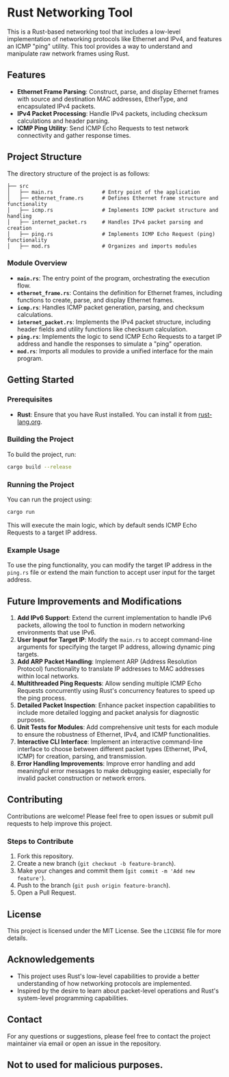 # Rust Networking Tool

This is a Rust-based networking tool that includes a low-level implementation of networking protocols like Ethernet and IPv4, and features an ICMP "ping" utility. This tool provides a way to understand and manipulate raw network frames using Rust.

## Features
- **Ethernet Frame Parsing**: Construct, parse, and display Ethernet frames with source and destination MAC addresses, EtherType, and encapsulated IPv4 packets.
- **IPv4 Packet Processing**: Handle IPv4 packets, including checksum calculations and header parsing.
- **ICMP Ping Utility**: Send ICMP Echo Requests to test network connectivity and gather response times.

## Project Structure
The directory structure of the project is as follows:

```
├── src
│   ├── main.rs                # Entry point of the application
│   ├── ethernet_frame.rs      # Defines Ethernet frame structure and functionality
│   ├── icmp.rs                # Implements ICMP packet structure and handling
│   ├── internet_packet.rs     # Handles IPv4 packet parsing and creation
│   ├── ping.rs                # Implements ICMP Echo Request (ping) functionality
│   ├── mod.rs                 # Organizes and imports modules
```

### Module Overview
- **`main.rs`**: The entry point of the program, orchestrating the execution flow.
- **`ethernet_frame.rs`**: Contains the definition for Ethernet frames, including functions to create, parse, and display Ethernet frames.
- **`icmp.rs`**: Handles ICMP packet generation, parsing, and checksum calculations.
- **`internet_packet.rs`**: Implements the IPv4 packet structure, including header fields and utility functions like checksum calculation.
- **`ping.rs`**: Implements the logic to send ICMP Echo Requests to a target IP address and handle the responses to simulate a "ping" operation.
- **`mod.rs`**: Imports all modules to provide a unified interface for the main program.

## Getting Started

### Prerequisites
- **Rust**: Ensure that you have Rust installed. You can install it from [rust-lang.org](https://www.rust-lang.org/tools/install).

### Building the Project
To build the project, run:
```sh
cargo build --release
```

### Running the Project
You can run the project using:
```sh
cargo run
```

This will execute the main logic, which by default sends ICMP Echo Requests to a target IP address.

### Example Usage
To use the ping functionality, you can modify the target IP address in the `ping.rs` file or extend the main function to accept user input for the target address.

## Future Improvements and Modifications
1. **Add IPv6 Support**: Extend the current implementation to handle IPv6 packets, allowing the tool to function in modern networking environments that use IPv6.
2. **User Input for Target IP**: Modify the `main.rs` to accept command-line arguments for specifying the target IP address, allowing dynamic ping targets.
3. **Add ARP Packet Handling**: Implement ARP (Address Resolution Protocol) functionality to translate IP addresses to MAC addresses within local networks.
4. **Multithreaded Ping Requests**: Allow sending multiple ICMP Echo Requests concurrently using Rust's concurrency features to speed up the ping process.
5. **Detailed Packet Inspection**: Enhance packet inspection capabilities to include more detailed logging and packet analysis for diagnostic purposes.
6. **Unit Tests for Modules**: Add comprehensive unit tests for each module to ensure the robustness of Ethernet, IPv4, and ICMP functionalities.
7. **Interactive CLI Interface**: Implement an interactive command-line interface to choose between different packet types (Ethernet, IPv4, ICMP) for creation, parsing, and transmission.
8. **Error Handling Improvements**: Improve error handling and add meaningful error messages to make debugging easier, especially for invalid packet construction or network errors.

## Contributing
Contributions are welcome! Please feel free to open issues or submit pull requests to help improve this project.

### Steps to Contribute
1. Fork this repository.
2. Create a new branch (`git checkout -b feature-branch`).
3. Make your changes and commit them (`git commit -m 'Add new feature'`).
4. Push to the branch (`git push origin feature-branch`).
5. Open a Pull Request.

## License
This project is licensed under the MIT License. See the `LICENSE` file for more details.

## Acknowledgements
- This project uses Rust's low-level capabilities to provide a better understanding of how networking protocols are implemented.
- Inspired by the desire to learn about packet-level operations and Rust's system-level programming capabilities.

## Contact
For any questions or suggestions, please feel free to contact the project maintainer via email or open an issue in the repository.



## Not to used for malicious purposes.
